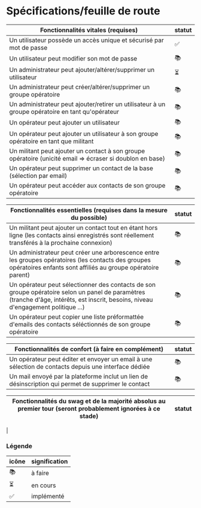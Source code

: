 # Spécifications/feuille de route

Fonctionnalités vitales (requises) | statut
-----------------------------------|---------
Un utilisateur possède un accès unique et sécurisé par mot de passe | ✅
Un utilisateur peut modifier son mot de passe | 📚
Un administrateur peut ajouter/altérer/supprimer un utilisateur | ⏳
Un administrateur peut créer/altérer/supprimer un groupe opératoire | 📚
Un administrateur peut ajouter/retirer un utilisateur à un groupe opératoire en tant qu'opérateur | 📚
Un opérateur peut ajouter un utilisateur | 📚
Un opérateur peut ajouter un utilisateur à son groupe opératoire en tant que militant | 📚
Un militant peut ajouter un contact à son groupe opératoire (unicité email => écraser si doublon en base) | 📚
Un opérateur peut supprimer un contact de la base (sélection par email) | 📚
Un opérateur peut accéder aux contacts de son groupe opératoire | 📚

Fonctionnalités essentielles (requises dans la mesure du possible) | statut
---|---
Un militant peut ajouter un contact tout en étant hors ligne (les contacts ainsi enregistrés sont réellement transférés à la prochaine connexion) | 📚
Un administrateur peut créer une arborescence entre les groupes opératoires (les contacts des groupes opératoires enfants sont affiliés au groupe opératoire parent) | 📚
Un opérateur peut sélectionner des contacts de son groupe opératoire selon un panel de paramètres (tranche d'âge, intérêts, est inscrit, besoins, niveau d'engagement politique ...) | 📚
Un opérateur peut copier une liste préformattée d'emails des contacts séléctionnés de son groupe opératoire | 📚

Fonctionnalités de confort (à faire en complément) | statut
---|---
Un opérateur peut éditer et envoyer un email à une sélection de contacts depuis une interface dédiée | 📚
Un mail envoyé par la plateforme inclut un lien de désinscription qui permet de supprimer le contact | 📚

Fonctionnalités du swag et de la majorité absolus au premier tour (seront probablement ignorées à ce stade) | statut
----|---
|



### Légende
icône| signification
--|--
📚| à faire
⏳| en cours
✅ | implémenté